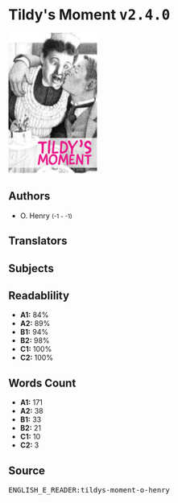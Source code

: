 # Tildy's Moment <kbd>v2.4.0</kbd>

![](./cover.medium.jpg "")

## Authors


 - O. Henry <small>(-1 - -1)</small>

## Translators



## Subjects



## Readablility


 - **A1:** 84%
 - **A2:** 89%
 - **B1:** 94%
 - **B2:** 98%
 - **C1:** 100%
 - **C2:** 100%

## Words Count


 - **A1:** 171
 - **A2:** 38
 - **B1:** 33
 - **B2:** 21
 - **C1:** 10
 - **C2:** 3

## Source


<kbd>ENGLISH_E_READER:tildys-moment-o-henry</kbd>
